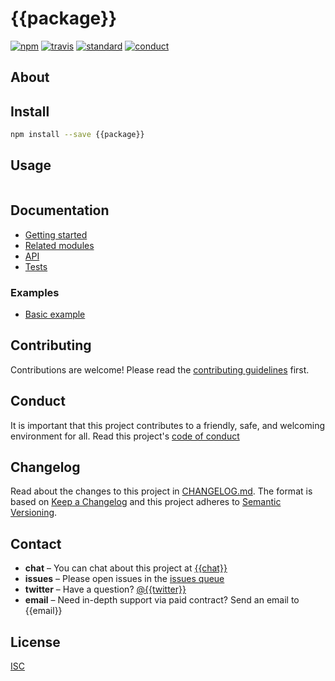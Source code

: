 # {{package}}

[![npm][npm-image]][npm-url]
[![travis][travis-image]][travis-url]
[![standard][standard-image]][standard-url]
[![conduct][conduct]][conduct-url]

[npm-image]: https://img.shields.io/npm/v/{{package}}.svg?style=flat-square
[npm-url]: https://www.npmjs.com/package/{{package}}
[travis-image]: https://img.shields.io/travis/{{github}}/{{package}}.svg?style=flat-square
[travis-url]: https://travis-ci.org/{{github}}/{{package}}
[standard-image]: https://img.shields.io/badge/code%20style-standard-brightgreen.svg?style=flat-square
[standard-url]: http://npm.im/standard
[conduct]: https://img.shields.io/badge/code%20of%20conduct-contributor%20covenant-green.svg?style=flat-square
[conduct-url]: CONTRIBUTING.md

## About

## Install

```sh
npm install --save {{package}}
```

## Usage

```js

```

## Documentation
- [Getting started](docs/getting-started.md)
- [Related modules](docs/related-modules.md)
- [API](docs/api.md)
- [Tests](tests/)

### Examples
- [Basic example](examples/basic.js)

## Contributing

Contributions are welcome! Please read the [contributing guidelines](CONTRIBUTING.md) first.

## Conduct

It is important that this project contributes to a friendly, safe, and welcoming environment for all. Read this project's [code of conduct](CONDUCT.md)

## Changelog

Read about the changes to this project in [CHANGELOG.md](CHANGELOG.md). The format is based on [Keep a Changelog](http://keepachangelog.com/) and this project adheres to [Semantic Versioning](http://semver.org/).

## Contact

- **chat** – You can chat about this project at [{{chat}}]({{chat}})
- **issues** – Please open issues in the [issues queue](https://github.com/{{github}}/{{package}}/issues)
- **twitter** – Have a question? [@{{twitter}}](https://twitter.com/{{twitter}})
- **email** – Need in-depth support via paid contract? Send an email to {{email}}

## License

[ISC](LICENSE.md)
